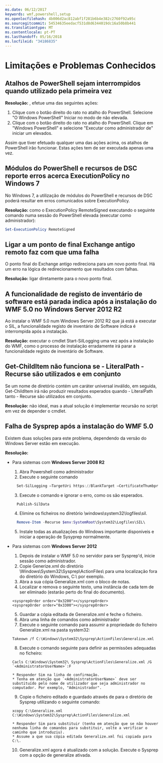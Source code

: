 ```yaml
---
ms.date: 06/12/2017
keywords: wmf,powershell,setup
ms.openlocfilehash: 4b006d2ac812abf1f281b6b4e382c2760f92a95c
ms.sourcegitcommit: 54534635eedacf531d8d6344019dc16a50b8b441
ms.translationtype: MT
ms.contentlocale: pt-PT
ms.lasthandoff: 05/16/2018
ms.locfileid: "34186835"
---
```

# <a name="known-issues-and-limitations"></a>Limitações e Problemas Conhecidos

<a name="powershell-shortcuts-are-broken-when-used-for-the-first-time"></a>Atalhos de PowerShell sejam interrompidos quando utilizado pela primeira vez
------------------------------------------------------------

**Resolução:** , efetue uma das seguintes ações:

1.  Clique com o botão direito do rato no atalho do PowerShell. Selecione "O Windows PowerShell" Iniciar no modo de não elevada.
2.  Clique com o botão direito do rato no atalho do PowerShell. Clique em "Windows PowerShell" e selecione "Executar como administrador de" iniciar um elevados.

Assim que tiver efetuado qualquer uma das ações acima, os atalhos de PowerShell irão funcionar. Estas ações tem de ser executada apenas uma vez.


<a name="powershell-modules-and-dsc-resources-report-errors-about-executionpolicy-on-windows-7"></a>Módulos do PowerShell e recursos de DSC reporte erros acerca ExecutionPolicy no Windows 7
-------------------------------------------------------------------------------------
No Windows 7, a utilização de módulos do PowerShell e recursos de DSC poderá resultar em erros comunicados sobre ExecutionPolicy.

**Resolução:** como o ExecutionPolicy RemoteSigned executando o seguinte comando numa sessão do PowerShell elevada (executar como administrador):

```powershell
Set-ExecutionPolicy RemoteSigned
```

<a name="connecting-to-an-old-remote-exchange-endpoint-causes-a-crash"></a>Ligar a um ponto de final Exchange antigo remoto faz com que uma falha
------------------------------------------------------------

O ponto final do Exchange antigo redireciona para um novo ponto final. Há um erro na lógica de redirecionamento que resultados com falhas.

**Resolução:** ligar diretamente para o novo ponto final.


<a name="software-inventory-logging-feature-is-erroneously-stopped-after-wmf-50-installation-on-windows-server-2012-r2"></a>A funcionalidade de registo de inventário de software está parada indica após a instalação do WMF 5.0 no Windows Server 2012 R2
-------------------------------------------------------------------------------------------------------------

Ao instalar o WMF 5.0 num Windows Server 2012 R2 que já está a executar o SIL, a funcionalidade registo de inventário de Software indica é interrompida após a instalação.

**Resolução:** executar o cmdlet Start-SilLogging uma vez após a instalação do WMF, como o processo de instalação erradamente irá parar a funcionalidade registo de inventário de Software.

<a name="get-childitem-does-not-work-if--literalpath-and--recurse-are-used-together"></a>Get-ChildItem não funciona se - LiteralPath - Recurse são utilizados e em conjunto
--------------------------------------------------------------------------

Se um nome de diretório contém um caráter universal inválido, em seguida, Get-ChildItem irá não produzir resultados esperados quando - LiteralPath tanto - Recurse são utilizados em conjunto.

**Resolução:** não ideal, mas a atual solução é implementar recursão no script em vez de depender o cmdlet.


<a name="sysprep-fails-after-wmf-50-installation"></a>Falha de Sysprep após a instalação do WMF 5.0
----------------------------------------

Existem duas soluções para este problema, dependendo da versão do Windows Server estão em execução.

**Resolução:**
- Para sistemas com **Windows Server 2008 R2**
  1. Abra Powershell como administrador
  2. Execute o seguinte comando

  ```powershell
    Set-SilLogging –TargetUri https://BlankTarget –CertificateThumbprint 0123456789
  ```
  3. Execute o comando e ignorar o erro, como os são esperados.

  ```powershell
    Publish-SilData
   ```
  4. Elimine os ficheiros no diretório \windows\system32\logfiles\sil\.

  ```powershell
    Remove-Item -Recurse $env:SystemRoot\System32\Logfiles\SIL\
  ```
  5. Instale todas as atualizações do Windows importante disponíveis e iniciar a operação de Sysyprep normalmente.

- Para sistemas com **Windows Server 2012**
  1.    Depois de instalar o WMF 5.0 no servidor para ser Sysprep'd, inicie sessão como administrador.
  2.    Copie Generize.xml do diretório \Windows\System32\Sysprep\ActionFiles\ para uma localização fora do diretório do Windows, C:\ por exemplo.
  3.    Abra a sua cópia Generalize.xml com o bloco de notas.
  4.    Localizar e remova o seguinte texto, uma instância de cada tem de ser eliminado (estarão perto do final do documento).

    ```
    <sysprepOrder order="0x3200"></sysprepOrder>
    <sysprepOrder order="0x3300"></sysprepOrder>
    ```

  5.    Guardar a cópia editada de Generalize.xml e feche o ficheiro.
  6.    Abra uma linha de comandos como administrador
  7.    Execute o seguinte comando para assumir a propriedade do ficheiro Generalize.xml na pasta system32:

    ```
    Takeown /f C:\Windows\System32\Sysprep\ActionFiles\Generalize.xml
    ```

  8.    Execute o comando seguinte para definir as permissões adequadas no ficheiro:

    ```
    Cacls C:\Windows\System32\ Sysprep\ActionFiles\Generalize.xml /G `<AdministratorUserName>`:F
    ```
      * Responder Sim na linha de confirmação.
      * Tenha em atenção que `<AdministratorUserName>` deve ser substituído pelo nome de utilizador que seja administrador no computador. Por exemplo, "Administrador".

  9.    Copie o ficheiro editado e guardado através de para o diretório de Sysprep utilizando o seguinte comando:

    ```
    xcopy C:\Generalize.xml C:\Windows\System32\Sysprep\ActionFiles\Generalize.xml
    ```
      * Responder Sim para substituir (tenha em atenção que se não houver nenhuma linha de comandos para substituir, volte a verificar o caminho que introduziu).
      * Assume a que sua cópia editada Generalize.xml foi copiada para C:\.

  10.   Generalize.xml agora é atualizado com a solução. Execute o Sysprep com a opção de generalize ativada.
